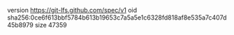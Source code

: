 version https://git-lfs.github.com/spec/v1
oid sha256:0ce6f613bbf5784b613b19653c7a5a5e1c6328fd818af8e535a7c407d45b8979
size 47359
